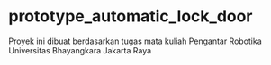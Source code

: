 # prototype_automatic_lock_door

Proyek ini dibuat berdasarkan tugas mata kuliah Pengantar Robotika Universitas Bhayangkara Jakarta Raya
